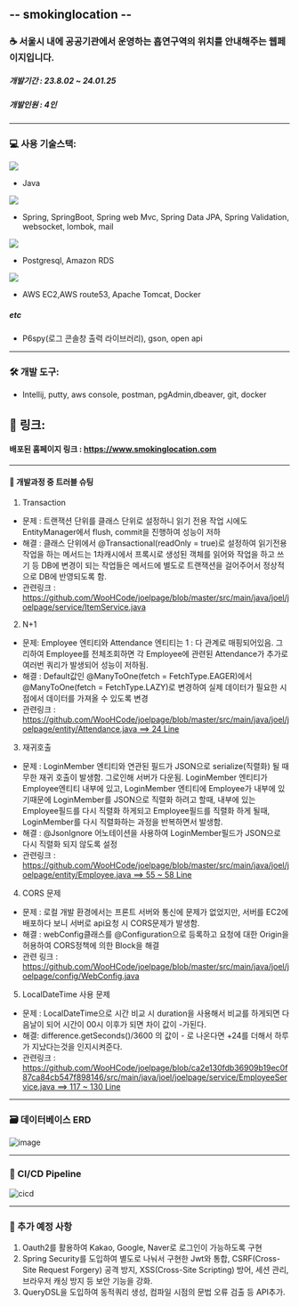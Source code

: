 ## -- smokinglocation --
### &#x2615; 서울시 내에 공공기관에서 운영하는 흡연구역의 위치를 안내해주는 웹페이지입니다.

##### 개발기간 : 23.8.02 ~ 24.01.25
##### 개발인원 : 4인

---

### &#x1F4BB; 사용 기술스택:
<img src="https://img.shields.io/badge/Java-007396?style=flat-square&logo=Java&logoColor=white">

- Java

<img src="https://img.shields.io/badge/springboot-BFF0B6?style=flat-square&logo=springboot&logoColor=green">

- Spring, SpringBoot, Spring web Mvc, Spring Data JPA, Spring Validation, websocket, lombok, mail

<img src="https://img.shields.io/badge/postgresql-51ADCE?style=flat-square&logo=postgresql&logoColor=">

- Postgresql, Amazon RDS

<img src="https://img.shields.io/badge/AWS-F2E1B9?style=flat-square&logo=AWS&logoColor=">

- AWS EC2,AWS route53, Apache Tomcat, Docker

##### etc

- P6spy(로그 콘솔창 출력 라이브러리), gson, open api

---

### 🛠️ 개발 도구:
- Intellij, putty, aws console, postman, pgAdmin,dbeaver, git, docker

## &#x1F517; 링크:

#### 배포된 홈페이지 링크 : https://www.smokinglocation.com

---

#### &#x1F4D8; 개발과정 중 트러블 슈팅

1. Transaction
- 문제 : 트랜잭션 단위를 클래스 단위로 설정하니 읽기 전용 작업 시에도 EntityManager에서 flush, commit을 진행하여 성능이 저하
- 해결 : 클래스 단위에서 @Transactional(readOnly = true)로 설정하여 읽기전용 작업을 하는 메서드는 1차캐시에서 프록시로 생성된 객체를 읽어와 작업을 하고
쓰기 등 DB에 변경이 되는 작업들은 메서드에 별도로 트랜잭션을 걸어주어서 정상적으로 DB에 반영되도록 함.
- 관련링크 : https://github.com/WooHCode/joelpage/blob/master/src/main/java/joel/joelpage/service/ItemService.java

2. N+1
- 문제: Employee 엔티티와 Attendance 엔티티는 1 : 다 관계로 매핑되어있음. 그리하여 Employee를 전체조회하면 각 Employee에 관련된 Attendance가 추가로 여러번 쿼리가 발생되어 성능이 저하됨.
- 해결 : Default값인 @ManyToOne(fetch = FetchType.EAGER)에서 @ManyToOne(fetch = FetchType.LAZY)로 변경하여 실제 데이터가 필요한 시점에서 데이터를 가져올 수 있도록 변경 
- 관련링크 : [https://github.com/WooHCode/joelpage/blob/master/src/main/java/joel/joelpage/entity/Attendance.java ==> 24 Line](https://github.com/WooHCode/joelpage/blob/ca2e130fdb36909b19ec0f87ca84cb547f898146/src/main/java/joel/joelpage/entity/Attendance.java#L24)

3. 재귀호출
- 문제 : LoginMember 엔티티와 연관된 필드가 JSON으로 serialize(직렬화) 될 때 무한 재귀 호출이 발생함. 그로인해 서버가 다운됨. LoginMember 엔티티가 Employee엔티티 내부에 있고, LoginMember 엔티티에 Employee가 내부에 있기때문에 LoginMember를 JSON으로 직렬화 하려고 할때, 내부에 있는 Employee필드를 다시 직렬화 하게되고 Employee필드를 직렬화 하게 될때, LoginMember를 다시 직렬화하는 과정을 반복하면서 발생함.
- 해결 : @JsonIgnore 어노테이션을 사용하여 LoginMember필드가 JSON으로 다시 직렬화 되지 않도록 설정
- 관련링크 : [https://github.com/WooHCode/joelpage/blob/master/src/main/java/joel/joelpage/entity/Employee.java  ==> 55 ~ 58 Line](https://github.com/WooHCode/joelpage/blob/b28b5d15fd0a5c42e52d08a3f0eb0761c1dea090/src/main/java/joel/joelpage/entity/Employee.java#L55-L58) 
4. CORS 문제
- 문제 : 로컬 개발 환경에서는 프론트 서버와 통신에 문제가 없었지만, 서버를 EC2에 배포하다 보니 서버로 api요청 시 CORS문제가 발생함.
- 해결 : webConfig클래스를 @Configuration으로 등록하고 요청에 대한 Origin을 허용하여 CORS정책에 의한 Block을 해결
- 관련 링크 : https://github.com/WooHCode/joelpage/blob/master/src/main/java/joel/joelpage/config/WebConfig.java
5. LocalDateTime 사용 문제
- 문제 : LocalDateTime으로 시간 비교 시 duration을 사용해서 비교를 하게되면 다음날이 되어 시간이 00시 이후가 되면 차이 값이 -가된다.
- 해결: difference.getSeconds()/3600 의 값이 - 로 나온다면 +24를 더해서 하루가 지났다는것을 인지시켜준다.
- 관련링크 : [https://github.com/WooHCode/joelpage/blob/ca2e130fdb36909b19ec0f87ca84cb547f898146/src/main/java/joel/joelpage/service/EmployeeService.java  ==> 117 ~ 130 Line](https://github.com/WooHCode/joelpage/blob/ca2e130fdb36909b19ec0f87ca84cb547f898146/src/main/java/joel/joelpage/service/EmployeeService.java#L117-L130)


---

### 🗃️ 데이터베이스 ERD

![image](https://user-images.githubusercontent.com/112393201/228768854-bbac2cb2-41e4-4246-bdc6-9d9f29486c33.png)

---

### 🚀 CI/CD Pipeline
![cicd](https://user-images.githubusercontent.com/112393201/230896807-b86d7865-f447-4d3b-8277-d796a6456ec7.png)


---
### 📘 추가 예정 사항
1. Oauth2를 활용하여 Kakao, Google, Naver로 로그인이 가능하도록 구현
2. Spring Security를 도입하여 별도로 나눠서 구현한 Jwt와 통합, CSRF(Cross-Site Request Forgery) 공격 방지, XSS(Cross-Site Scripting) 방어, 세션 관리, 브라우저 캐싱 방지 등 보안 기능을 강화.
3. QueryDSL을 도입하여 동적쿼리 생성, 컴파일 시점의 문법 오류 검출 등 API추가.


